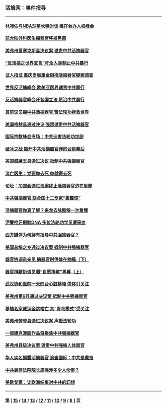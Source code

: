 ### 活摘网：事件报导
---
#### [林昶佐与NBA球星坎特对谈 推在台办人权峰会](../../pages/nf5877/n13414467.md?12070430) 
#### [前大陆外科医生揭器官移植黑幕](../../pages/nf5877/n13401416.md?12070430) 
#### [美弗州爱塞克斯县决议案 谴责中共活摘器官](../../pages/nf5877/n13320919.md?12070430) 
#### [“反活摘之世界宣言”吁全人类制止中共暴行](../../pages/nf5877/n13259730.md?12070430) 
#### [证人指证 重庆当局重金阻挠活摘器官疑案调查](../../pages/nf5877/n13259127.md?12070430) 
#### [世界反活摘峰会 欧美亚医界谴责中共罪行](../../pages/nf5877/n13253550.md?12070430) 
#### [反活摘器官峰会吁各国立法 惩治中共暴行](../../pages/nf5877/n13245052.md?12070430) 
#### [意前议员揭中共活摘器官 赞法轮功拯救世界](../../pages/nf5877/n13203445.md?12070430) 
#### [美国格林县通过决议 强烈谴责中共活摘器官](../../pages/nf5877/n13119367.md?12070430) 
#### [国际宗教峰会专场：中共迫害法轮功加剧](../../pages/nf5877/n13088279.md?12070430) 
#### [破冰之战 揭开中共活摘器官罪的台前幕后](../../pages/nf5877/n13082457.md?12070430) 
#### [美国威廉王县通过决议 抵制中共强摘器官](../../pages/nf5877/n13056521.md?12070430) 
#### [流亡医生：党要你去死 你就得去死](../../pages/nf5877/n13052835.md?12070430) 
#### [论坛：加国会通过法案终止活摘器官迫在眉睫](../../pages/nf5877/n13029839.md?12070430) 
#### [中共强摘器官 联合国十二专家“极震惊”](../../pages/nf5877/n13024313.md?12070430) 
#### [活摘器官你真了解？来龙去脉图解一次看懂](../../pages/nf5877/n13013820.md?12070430) 
#### [沪警抢牙刷验DNA 多位法轮功学员遭采血](../../pages/nf5877/n12969218.md?12070430) 
#### [西方媒体为何鲜有报导中共强摘器官？](../../pages/nf5877/n12932034.md?12070430) 
#### [美国总统之乡通过决议案 抵制中共强摘器官](../../pages/nf5877/n12908242.md?12070430) 
#### [器官协调员亲见 摘器官时供体在抽搐（下）](../../pages/nf5877/n12898622.md?12070430) 
#### [器官捐献协调员曝“自愿捐献”黑幕（上）](../../pages/nf5877/n12878830.md?12070430) 
#### [武汉协和医院一天四台心脏移植 供体引关注](../../pages/nf5877/n12863175.md?12070430) 
#### [美弗州第6县通过决议案 抵制中共强摘器官](../../pages/nf5877/n12805218.md?12070430) 
#### [移植名家臧运金跳楼亡 其“青岛模式”受关注](../../pages/nf5877/n12803746.md?12070430) 
#### [美弗州劳登县通过决议案 声援法轮功](../../pages/nf5877/n12785715.md?12070430) 
#### [一部捷克漫画作品将聚焦中共强摘器官](../../pages/nf5877/n12785954.md?12070430) 
#### [美弗州县级决议案 谴责中共强摘人体器官](../../pages/nf5877/n12721290.md?12070430) 
#### [华人实名揭露活摘器官 追查国际：中共是魔鬼](../../pages/nf5877/n12691724.md?12070430) 
#### [中共最高法院院长周强涉多少人命案？](../../pages/nf5877/n12678074.md?12070430) 
#### [美欧专家：让欧洲结束对中共的幻想](../../pages/nf5877/n12652921.md?12070430) 

---
#### 第 [ [15](./15.md?12070430) / [14](./14.md?12070430) / [13](./13.md?12070430) / [12](./12.md?12070430) / [11](./11.md?12070430) / [10](./10.md?12070430) / [9](./9.md?12070430) / [8](./8.md?12070430) ] 页
